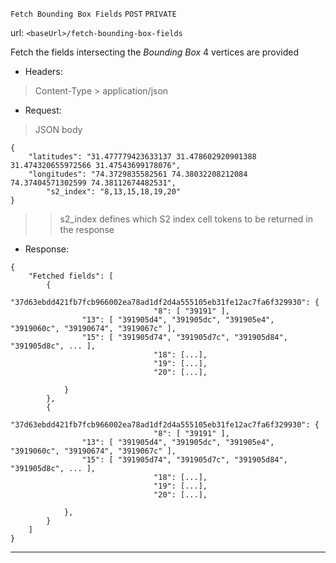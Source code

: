 `Fetch Bounding Box Fields` `POST` `PRIVATE`

url: `<baseUrl>/fetch-bounding-box-fields`

Fetch the fields intersecting the _Bounding Box_
4 vertices are provided

* Headers:
> Content-Type > application/json

* Request: 
> JSON body
```
{
	"latitudes": "31.477779423633137 31.478602920901388 31.474320655972566 31.47543699178076",
	"longitudes": "74.3729835582561 74.38032208212084 74.37404571302599 74.38112674482531",
        "s2_index": "8,13,15,18,19,20"
}
```

> > s2_index defines which S2 index cell tokens to be returned in the response

* Response:
```
{
	"Fetched fields": [
		{
			"37d63ebdd421fb7fcb966002ea78ad1df2d4a555105eb31fe12ac7fa6f329930": {
                                "8": [ "39191" ],
				"13": [ "391905d4", "391905dc", "391905e4", "3919060c", "39190674", "3919067c" ],
				"15": [ "391905d74", "391905d7c", "391905d84", "391905d8c", ... ],
                                "18": [...],
                                "19": [...],
                                "20": [...],
                             
			}
		},
		{
			"37d63ebdd421fb7fcb966002ea78ad1df2d4a555105eb31fe12ac7fa6f329930": {
                                "8": [ "39191" ],
				"13": [ "391905d4", "391905dc", "391905e4", "3919060c", "39190674", "3919067c" ],
				"15": [ "391905d74", "391905d7c", "391905d84", "391905d8c", ... ],
                                "18": [...],
                                "19": [...],
                                "20": [...],
                             
			},
		}
	]
}
```
***